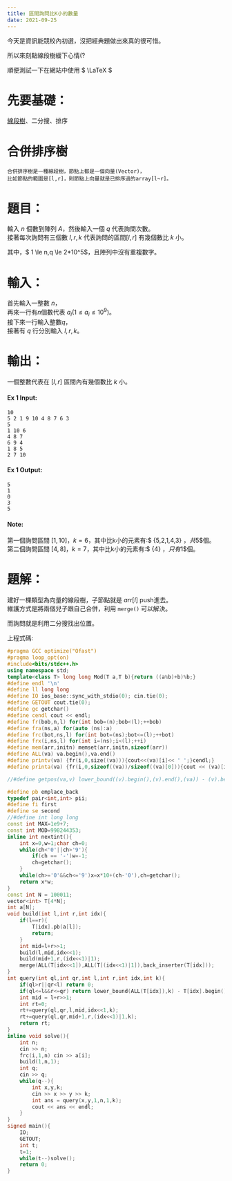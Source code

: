 ```yaml
---
title: 區間詢問比K小的數量
date: 2021-09-25
---
```


今天是資訊能競校內初選，沒把經典題做出來真的很可惜。  

所以來刻點線段樹緩下心情(?  

順便測試一下在網站中使用 $ \LaTeX $

# 先要基礎：
[線段樹](../algo-segtree)、二分搜、排序

# 合併排序樹  
	合併排序樹是一種線段樹，節點上都是一個向量(Vector)，  
	比如節點的範圍是[l,r]，則節點上向量就是已排序過的array[l~r]。  
	
# 題目：

輸入 $n$ 個數到陣列 $A$，然後輸入一個 $q$ 代表詢問次數。  
接著每次詢問有三個數 $l,r,k$ 代表詢問的區間$[l,r]$ 有幾個數比 $k$ 小。  

其中，$ 1 \le n,q \le 2*10^5$，且陣列中沒有重複數字。

# 輸入：

首先輸入一整數 $n$，  
再來一行有$n$個數代表 $a_i(1 \le a_i \le 10^9)$。  
接下來一行輸入整數$q$，  
接著有 $q$ 行分別輸入 $l,r,k$。

# 輸出：

一個整數代表在 $[l,r]$ 區間內有幾個數比 $k$ 小。  

#### Ex 1 Input:
	10
	5 2 1 9 10 4 8 7 6 3
	5
	1 10 6
	4 8 7
	6 9 4
	1 8 5
	2 7 10
	
#### Ex 1 Output:
	5
	1
	0
	3
	5
	
#### Note:

第一個詢問區間 $[1,10]，k=6$，其中比k小的元素有:$ \{5,2,1,4,3\} $，共$5$個。  
第二個詢問區間 $[4,8]，k=7$，其中比k小的元素有:$ \{4\} $，只有$1$個。


# 題解：

建好一棵類型為向量的線段樹，子節點就是 $arr[l]$ push進去。  
維護方式是將兩個兒子跟自己合併，利用 `merge()` 可以解決。  

而詢問就是利用二分搜找出位置。  

上程式碼:

```cpp
#pragma GCC optimize("Ofast")
#pragma loop_opt(on)
#include<bits/stdc++.h>
using namespace std;
template<class T> long long Mod(T a,T b){return ((a%b)+b)%b;}
#define endl '\n'
#define ll long long
#define IO ios_base::sync_with_stdio(0); cin.tie(0);
#define GETOUT cout.tie(0);
#define gc getchar()
#define cendl cout << endl;
#define fr(bob,n,l) for(int bob=(n);bob<(l);++bob)
#define fra(ns,a) for(auto (ns):a)
#define frc(bot,ns,l) for(int bot=(ns);bot<=(l);++bot)
#define frx(i,ns,l) for(int i=(ns);i<(l);++i)
#define mem(arr,initn) memset(arr,initn,sizeof(arr))
#define ALL(va) va.begin(),va.end()
#define printv(va) {fr(i,0,size((va))){cout<<(va)[i]<< ' ';}cendl;}
#define printa(va) {fr(i,0,sizeof((va))/sizeof((va)[0])){cout << (va)[i] << ' ';}cendl;}

//#define getpos(va,v) lower_bound((v).begin(),(v).end(),(va)) - (v).begin()

#define pb emplace_back
typedef pair<int,int> pii;
#define fi first
#define se second
//#define int long long
const int MAX=1e9+7;
const int MOD=998244353;
inline int nextint(){
	int x=0,w=1;char ch=0;
  	while(ch<'0'||ch>'9'){
    	if(ch == '-')w=-1;
    	ch=getchar();
  	}
  	while(ch>='0'&&ch<='9')x=x*10+(ch-'0'),ch=getchar();
  	return x*w;
}
const int N = 100011;
vector<int> T[4*N];
int a[N];
void build(int l,int r,int idx){
	if(l==r){
		T[idx].pb(a[l]);
		return;
	}
	int mid=l+r>>1;
	build(l,mid,idx<<1);
	build(mid+1,r,(idx<<1)|1);
	merge(ALL(T[idx<<1]),ALL(T[(idx<<1)|1]),back_inserter(T[idx]));
}
int query(int ql,int qr,int l,int r,int idx,int k){
	if(ql>r||qr<l) return 0;
	if(ql<=l&&r<=qr) return lower_bound(ALL(T[idx]),k) - T[idx].begin();
	int mid = l+r>>1;
	int rt=0;
	rt+=query(ql,qr,l,mid,idx<<1,k);
 	rt+=query(ql,qr,mid+1,r,(idx<<1)|1,k);
 	return rt;
}
inline void solve(){
	int n;
	cin >> n;
	frc(i,1,n) cin >> a[i];
	build(1,n,1);
	int q;
	cin >> q;
	while(q--){
		int x,y,k;
		cin >> x >> y >> k;
		int ans = query(x,y,1,n,1,k);
		cout << ans << endl;
	}
}
signed main(){
	IO;
	GETOUT;
	int t;
	t=1;
	while(t--)solve();
	return 0;
}
```